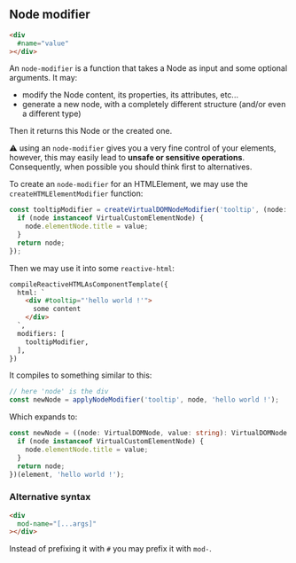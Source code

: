 ## Node modifier

```html
<div
  #name="value"
></div>
```

An `node-modifier` is a function that takes a Node as input and some optional arguments. It may:

- modify the Node content, its properties, its attributes, etc...
- generate a new node, with a completely different structure (and/or even a different type)

Then it returns this Node or the created one.


⚠️ using an `node-modifier` gives you a very fine control of your elements, however,
this may easily lead to **unsafe or sensitive operations**.
Consequently, when possible you should think first to alternatives.

To create an `node-modifier` for an HTMLElement, we may use the `createHTMLElementModifier` function:

```ts
const tooltipModifier = createVirtualDOMNodeModifier('tooltip', (node: VirtualDOMNode, value: string): VirtualDOMNode => {
  if (node instanceof VirtualCustomElementNode) {
    node.elementNode.title = value;
  }
  return node;
});
```

Then we may use it into some `reactive-html`:

```html
compileReactiveHTMLAsComponentTemplate({
  html: `
    <div #tooltip="'hello world !'">
      some content
    </div>
  `,
  modifiers: [
    tooltipModifier,
  ],
})
```

It compiles to something similar to this:

```ts
// here 'node' is the div
const newNode = applyNodeModifier('tooltip', node, 'hello world !');
```

Which expands to:

```ts
const newNode = ((node: VirtualDOMNode, value: string): VirtualDOMNode => {
  if (node instanceof VirtualCustomElementNode) {
    node.elementNode.title = value;
  }
  return node;
})(element, 'hello world !');
```

### Alternative syntax

```html
<div
  mod-name="[...args]"
></div>
```

Instead of prefixing it with `#` you may prefix it with `mod-`.


